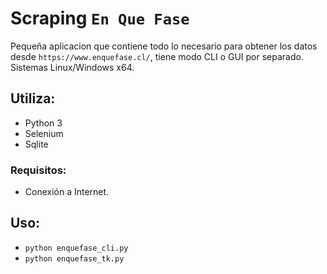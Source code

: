 # Scraping `En Que Fase`

Pequeña aplicacion que contiene todo lo necesario para obtener los datos desde `https://www.enquefase.cl/`, tiene modo CLI o GUI por separado.
Sistemas Linux/Windows x64.


## Utiliza:
- Python 3
- Selenium
- Sqlite


### Requisitos:
- Conexión a Internet.


## Uso:
- `python enquefase_cli.py`
- `python enquefase_tk.py`
